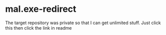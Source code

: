 # mal.exe-redirect
The target repository was private so that I can get unlimited stuff. Just click this then click the link in readme
